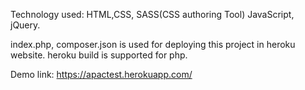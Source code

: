 Technology used: HTML,CSS, SASS(CSS authoring Tool) JavaScript, jQuery.

index.php, composer.json is used for deploying this project in heroku website. heroku build is supported for php.

Demo link: https://apactest.herokuapp.com/
